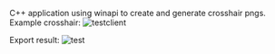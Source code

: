 C++ application using winapi to create and generate crosshair pngs.
Example crosshair:
![testclient](https://github.com/swuj/Crosshair-maker/assets/111818714/26c35897-6ccb-4f18-b481-95f2fbe0f98c)

Export result:
![test](https://github.com/swuj/Crosshair-maker/assets/111818714/1ab2e230-81ba-4197-bb40-5644d693ec5d)
